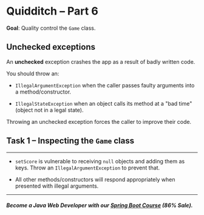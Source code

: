 # Quidditch – Part 6

**Goal**: Quality control the `Game` class.

Unchecked exceptions
--------------------

An **unchecked** exception crashes the app as a result of badly written code.

You should throw an:

-   `IllegalArgumentException` when the caller passes faulty arguments into a method/constructor.

-   `IllegalStateException` when an object calls its method at a "bad time" (object not in a legal state).

Throwing an unchecked exception forces the caller to improve their code.

## **Task 1 – Inspecting the** `Game` **class**
------------------------------------------------
- `setScore` is vulnerable to receiving `null` objects and adding them as keys. Throw an `IllegalArgumentException` to prevent that.

- All other methods/constructors will respond appropriately when presented with illegal arguments.


--------
##### Become a Java Web Developer with our [Spring Boot Course](https://udemy-redirect-app.herokuapp.com/spring) (86% Sale).